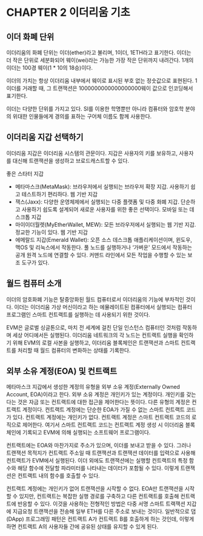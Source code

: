 # CHAPTER 2 이더리움 기초

## 이더 화폐 단위

이더리움의 화폐 단위는 이더(ether)라고 불리며, 1이더, 1ETH라고 표기한다. 이더는 더 작은 단위로 세분화되어 웨이(wei)라는 가능한 가장 작은 단위까지 내려간다. 1개의 이더는 100경 웨이(1 * 10의 18승)이다.

이더의 가치는 항상 이더리움 내부에서 웨이로 표시된 부호 없는 정숫값으로 표현된다. 1이더를 거래할 때, 그 트랜잭션은 1000000000000000000웨이 값으로 인코딩해서 표기한다.

이더는 다양한 단위를 가지고 있다. SI를 이용한 학명뿐만 아니라 컴퓨터와 암호학 분야의 위대한 인물들에게 경의를 표하는 구어체 이름도 함께 사용한다.

## 이더리움 지갑 선택하기

이더리움 지갑은 이더리움 시스템의 관문이다. 지갑은 사용자의 키를 보유하고, 사용자를 대신해 트랜잭션을 생성하고 브로드캐스트할 수 있다.

좋은 스타터 지갑

- 메타마스크(MetaMask): 브라우저에서 실행되는 브라우저 확장 지갑. 사용하기 쉽고 테스트하기 편리하다. 웹 기반 지갑
- 잭스(Jaxx): 다양한 운영체제에서 실행되는 다중 플랫폼 및 다중 화폐 지갑. 단순하고 사용하기 쉽도록 설계되어 새로운 사용자를 위한 좋은 선택이다. 모바일 또는 데스크톱 지갑
- 마이이더월렛(MyEtherWallet, MEW): 모든 브라우저에서 실행되는 웹 기반 지갑. 정교한 기능이 있다. 웹 기반 지갑
- 에메랄드 지갑(Emerald Wallet): 오픈 소스 데스크톱 애플리케이션이며, 윈도우, 맥OS 및 리눅스에서 작동한다. 풀 노드를 실행하거나 ‘가벼운' 모드에서 작동하는 공개 원격 노드에 연결할 수 있다. 커맨드 라인에서 모든 작업을 수행할 수 있는 보조 도구가 있다.

## 월드 컴퓨터 소개

이더의 암호화폐 기능은 탈중앙화된 월드 컴퓨터로서 이더리움의 기능에 부차적인 것이다. 이더는 이더리움 가상 머신이라고 하는 에뮬레이트된 컴퓨터에서 실행되는 컴퓨터 프로그램인 스마트 컨트랙트를 실행하는 데 사용되기 위한 것이다.

EVM은 글로벌 싱글톤으로, 마치 전 세계에 걸친 단일 인스턴스 컴퓨터인 것처럼 작동하며 세상 어디에서든 실행된다. 이더리움 네트워크의 각 노드는 컨트랙트 실행을 확인하기 위해 EVM의 로컬 사본을 실행하고, 이더리움 블록체인은 트랜잭션과 스마트 컨트랙트를 처리할 때 월드 컴퓨터의 변화하는 상태를 기록한다.

## 외부 소유 계정(EOA) 및 컨트랙트

메타마스크 지갑에서 생성한 계정의 유형을 외부 소유 계정(Externally Owned Account, EOA)이라고 한다. 외부 소유 계정은 개인키가 있는 계정이다. 개인키를 갖는다는 것은 자금 또는 컨트랙트에 대한 접근을 제어한다는 뜻이다. 다른 유형의 계정은 컨트랙트 계정이다. 컨트랙트 계정에는 단순한 EOA가 가질 수 없는 스마트 컨트랙트 코드가 있다. 컨트랙트 계정에는 개인키가 없다. 컨트랙트 계정은 스마트 컨트랙트 코드의 로직으로 제어한다. 여기서 스마트 컨트랙트 코드는 컨트랙트 계정 생성 시 이더리움 블록체인에 기록되고 EVM에 의해 실행되는 소프트웨어 프로그램이다.

컨트랙트에는 EOA와 마찬가지로 주소가 있으며, 이더를 보내고 받을 수 있다. 그러나 트랜잭션 목적지가 컨트랙트 주소일 때 트랜잭션과 트랜잭션 데이터를 입력으로 사용해 컨트랙트가 EVM에서 실행된다. 이더 외에도 트랜잭션에는 실행할 컨트랙트의 특정 함수와 해당 함수에 전달할 파라미터를 나타내는 데이터가 포함될 수 있다. 이렇게 트랜잭션은 컨트랙트 내의 함수를 호출할 수 있다.

컨트랙트 계정에는 개인키가 없어 트랜잭션을 시작할 수 없다. EOA만 트랜잭션을 시작할 수 있지만, 컨트랙트는 복잡한 실행 경로를 구축하고 다른 컨트랙트를 호출해 컨트랙트에 반응할 수 있다. 이것을 사용하는 전형적인 방법은 다중 서명 스마트 트랙잭션 지갑에 지급요청 트랜잭션을 전송해 일부 ETH를 다른 주소로 보내는 것이다. 일반적으로 댑(DApp) 프로그래밍 패턴은 컨트랙트 A가 컨트랙트 B를 호출하게 하는 것인데, 이렇게 하면 컨트랙트 A의 사용자들 간에 공유된 상태를 유지할 수 있게 된다.
